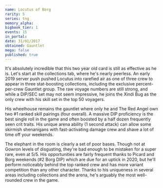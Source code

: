 ```yaml
---
name: Locutus of Borg
rarity: 5
series: tng
memory_alpha:
bigbook_tier: 1
events: 15
in_portal:
date: 31/01/2017
obtained: Gauntlet
mega: false
published: true
---
```


It's absolutely incredible that this two year old card is still as effective as he is. Let's start at the collections tab, where he's nearly peerless. An early 2019 server push pushed Locutus into rarefied air as one of three crew to appear in three stat-boosting collections, including the exclusive percent-per-crew Gauntlet group. The raw voyage numbers are still strong, and while a DIP/SEC set may not seem impressive, he joins the Xindi Bug as the only crew with his skill set in the top 50 voyagers.

His wheelhouse remains the gauntlet where only he and The Red Angel own two #1 ranked skill pairings (four overall). A massive DIP proficiency is the best single roll in the game and often boosted by a half dozen frequently seen crit traits. His unique arena ability (1 second attack) can allow some skirmish shenanigans with fast-activating damage crew and shave a lot of time off your weekends.

The elephant in the room is clearly a set of poor bases. Though not at Gowron levels of disgusting, they're bad enough to be mistaken for a super rare, even at 5/5. His opportunities are fairly frequent thanks to Picard and Borg weekends (#2 Borg DIP) which are due for an uptick in 2020, but he'll perform noticeably behind the top ranked crew and has more variant competition than any other character. Thanks to his uniqueness in several areas including collections and the arena, he's arguably the most well-rounded crew in the game.
